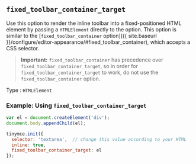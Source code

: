 ## `fixed_toolbar_container_target`

Use this option to render the inline toolbar into a fixed-positioned HTML element by passing a `HTMLElement` directly to the option. This option is similar to the [`fixed_toolbar_container` option]({{ site.baseurl }}/configure/editor-appearance/#fixed_toolbar_container), which accepts a CSS selector.

> **Important:** `fixed_toolbar_container` has precedence over `fixed_toolbar_container_target`, so in order for `fixed_toolbar_container_target` to work, do not use the `fixed_toolbar_container` option.

Type
: `HTMLElement`

### Example: Using `fixed_toolbar_container_target`

```js
var el = document.createElement('div');
document.body.appendChild(el);

tinymce.init({
  selector: 'textarea',  // change this value according to your HTML
  inline: true,
  fixed_toolbar_container_target: el
});
```
